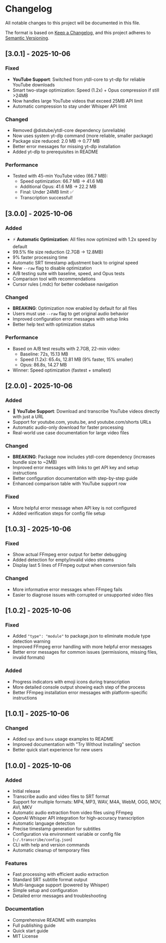 # Changelog

All notable changes to this project will be documented in this file.

The format is based on [Keep a Changelog](https://keepachangelog.com/en/1.0.0/),
and this project adheres to [Semantic Versioning](https://semver.org/spec/v2.0.0.html).

## [3.0.1] - 2025-10-06

### Fixed
- **YouTube Support**: Switched from ytdl-core to yt-dlp for reliable YouTube downloads
- Smart two-stage optimization: Speed (1.2x) + Opus compression if still >24MB
- Now handles large YouTube videos that exceed 25MB API limit
- Automatic compression to stay under Whisper API limit

### Changed
- Removed @distube/ytdl-core dependency (unreliable)
- Now uses system yt-dlp command (more reliable, smaller package)
- Package size reduced: 2.0 MB → 0.77 MB
- Better error messages for missing yt-dlp installation
- Added yt-dlp to prerequisites in README

### Performance
- Tested with 45-min YouTube video (66.7 MB):
  - Speed optimization: 66.7 MB → 41.6 MB
  - Additional Opus: 41.6 MB → 22.2 MB
  - Final: Under 24MB limit ✅
  - Transcription successful!

## [3.0.0] - 2025-10-06

### Added
- ⚡ **Automatic Optimization**: All files now optimized with 1.2x speed by default
- 99.5% file size reduction (2.7GB → 12.8MB)
- 9% faster processing time
- Automatic SRT timestamp adjustment back to original speed
- New `--raw` flag to disable optimization
- A/B testing suite with baseline, speed, and Opus tests
- Comparison tool with recommendations
- Cursor rules (.mdc) for better codebase navigation

### Changed
- **BREAKING**: Optimization now enabled by default for all files
- Users must use `--raw` flag to get original audio behavior
- Improved configuration error messages with setup links
- Better help text with optimization status

### Performance
- Based on A/B test results with 2.7GB, 22-min video:
  - Baseline: 72s, 15.13 MB
  - Speed (1.2x): 65.4s, 12.81 MB (9% faster, 15% smaller)
  - Opus: 86.8s, 14.27 MB
- Winner: Speed optimization (fastest + smallest)

## [2.0.0] - 2025-10-06

### Added
- 🎥 **YouTube Support**: Download and transcribe YouTube videos directly with just a URL
- Support for youtube.com, youtu.be, and youtube.com/shorts URLs
- Automatic audio-only download for faster processing
- Real-world use case documentation for large video files

### Changed
- **BREAKING**: Package now includes ytdl-core dependency (increases bundle size to ~2MB)
- Improved error messages with links to get API key and setup instructions
- Better configuration documentation with step-by-step guide
- Enhanced comparison table with YouTube support row

### Fixed
- More helpful error message when API key is not configured
- Added verification steps for config file setup

## [1.0.3] - 2025-10-06

### Fixed
- Show actual FFmpeg error output for better debugging
- Added detection for empty/invalid video streams
- Display last 5 lines of FFmpeg output when conversion fails

### Changed
- More informative error messages when FFmpeg fails
- Easier to diagnose issues with corrupted or unsupported video files

## [1.0.2] - 2025-10-06

### Fixed
- Added `"type": "module"` to package.json to eliminate module type detection warning
- Improved FFmpeg error handling with more helpful error messages
- Better error messages for common issues (permissions, missing files, invalid formats)

### Added
- Progress indicators with emoji icons during transcription
- More detailed console output showing each step of the process
- Better FFmpeg installation error messages with platform-specific instructions

## [1.0.1] - 2025-10-06

### Changed
- Added `npx` and `bunx` usage examples to README
- Improved documentation with "Try Without Installing" section
- Better quick start experience for new users

## [1.0.0] - 2025-10-06

### Added
- Initial release
- Transcribe audio and video files to SRT format
- Support for multiple formats: MP4, MP3, WAV, M4A, WebM, OGG, MOV, AVI, MKV
- Automatic audio extraction from video files using FFmpeg
- OpenAI Whisper API integration for high-accuracy transcription
- Automatic language detection
- Precise timestamp generation for subtitles
- Configuration via environment variable or config file (`~/.transcribe/config.json`)
- CLI with help and version commands
- Automatic cleanup of temporary files

### Features
- Fast processing with efficient audio extraction
- Standard SRT subtitle format output
- Multi-language support (powered by Whisper)
- Simple setup and configuration
- Detailed error messages and troubleshooting

### Documentation
- Comprehensive README with examples
- Full publishing guide
- Quick start guide
- MIT License

